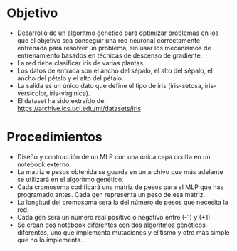 # Objetivo
 - Desarrollo de un algoritmo genético para optimizar problemas en los que el objetivo sea conseguir una red neuronal correctamente entrenada para resolver un problema, sin usar los mecanismos de entrenamiento basados en técnicas de descenso de gradiente.
 - La red debe clasificar iris de varias plantas.
 - Los datos de entrada son el ancho del sépalo, el alto del sépalo, el ancho del pétalo y el alto del pétalo.
 - La salida es un único dato que define el tipo de iris (iris-setosa, iris-versicolor, iris-virginica).
 - El dataset ha sido extraído de: https://archive.ics.uci.edu/ml/datasets/iris

# Procedimientos
 - Diseño y contrucción de un MLP con una única capa oculta en un notebook externo.
 - La matriz e pesos obtenida se guarda en un archivo que más adelante se utilizará en el algoritmo genético.
 - Cada cromosoma codificará una matriz de pesos para el MLP que has programado antes. Cada gen representa un peso de esa matriz.
 - La longitud del cromosoma será la del número de pesos que necesita la red.
 - Cada gen será un número real positivo o negativo entre (-1) y (+1).
 - Se crean dos notebook diferentes con dos algoritmos genéticos diferentes, uno que implementa mutaciones y elitismo y otro más simple que no lo implementa.